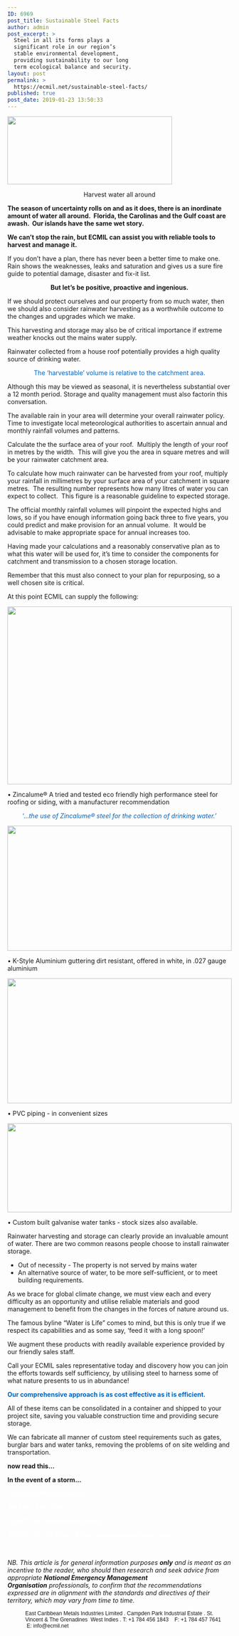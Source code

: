 ```yaml
---
ID: 6969
post_title: Sustainable Steel Facts
author: admin
post_excerpt: >
  Steel in all its forms plays a
  significant role in our region’s
  stable environmental development,
  providing sustainability to our long
  term ecological balance and security.
layout: post
permalink: >
  https://ecmil.net/sustainable-steel-facts/
published: true
post_date: 2019-01-23 13:50:33
---
```

<span class="tve_image_frame"><img class="tve_image" style="width: 370px;" src="http://ecmil.net/master/wp-content/uploads/2016/06/master41.png" alt="" width="370" height="153" /></span>
<p style="text-align: center;" data-css="tve-u-163a73cb9bd">Harvest water all around</p>
<p data-css="tve-u-166a2076310"><strong>The season of uncertainty rolls on and as it does, there is an inordinate </strong><strong>amount of water all around.  Florida, the Carolinas and the Gulf coast are awash.  Our islands have the same wet story.</strong></p>
<strong>We can’t stop the rain, but ECMIL can assist you </strong><strong>with reliable tools to harvest and manage it.</strong>

If you don’t have a plan, there has never been a better time to make one.  Rain shows the weaknesses, leaks and saturation and gives us a sure fire guide to potential damage, disaster and fix-it list.
<p style="text-align: center;" data-css="tve-u-166a20987ec"><strong>But let’s be positive, proactive and ingenious.</strong></p>
If we should protect ourselves and our property from so much water, then we should also consider rainwater harvesting as a worthwhile outcome to the changes and upgrades which we make.

This harvesting and storage may also be of critical importance if extreme weather knocks out the mains water supply.

Rainwater collected from a house roof potentially provides a high quality source of drinking water.
<p style="text-align: center;"><span style="color: #0063be;">The ‘harvestable’ volume is relative to the catchment area.</span></p>
Although this may be viewed as seasonal, it is nevertheless substantial over a 12 month period. Storage and quality management must also factorin this conversation.

The available rain in your area will determine your overall rainwater policy. Time to investigate local meteorological authorities to ascertain annual and monthly rainfall volumes and patterns.

Calculate the the surface area of your roof.  Multiply the length of your roof in metres by the width.  This will give you the area in square metres and will be your rainwater catchment area.

To calculate how much rainwater can be harvested from your roof, multiply your rainfall in millimetres by your surface area of your catchment in square metres.  The resulting number represents how many litres of water you can expect to collect.  This figure is a reasonable guideline to expected storage.

The official monthly rainfall volumes will pinpoint the expected highs and lows, so if you have enough information going back three to five years, you could predict and make provision for an annual volume.  It would be advisable to make appropriate space for annual increases too.

Having made your calculations and a reasonably conservative plan as to what this water will be used for, it’s time to consider the components for catchment and transmission to a chosen storage location.

Remember that this must also connect to your plan for repurposing, so a well chosen site is critical.

At this point ECMIL can supply the following:

<span class="tve_image_frame" style="width: 100%;"><a href="http://ecmil.net/an-ecmil-roof/" target="_blank" rel="nofollow noopener"><img class="tve_image wp-image-5431" style="width: 100%;" title="zinc2" src="//ecmil.net/master/wp-content/uploads/2016/07/zinc2.jpg" alt="" width="1200" height="400" data-id="5431" /></a></span>

• Zincalume® A tried and tested eco friendly high performance steel for roofing or siding, with a manufacturer recommendation
<p style="text-align: center;"><span style="color: #0063be;">‘…<em>the use of Zincalume® steel </em></span><em><span style="color: #0063be;">for the collection of drinking water.’</span></em></p>
<span class="tve_image_frame" style="width: 100%;"><a href="http://ecmil.net/master/wp-content/uploads/2013/12/gutas1.jpg" rel=""><img class="tve_image wp-image-4669" style="width: 100%;" title="gutas" src="//ecmil.net/master/wp-content/uploads/2013/12/gutas1.jpg" alt="" width="562" height="281" data-id="4669" /></a></span>
<p style="text-align: left;">• K-Style Aluminium guttering dirt resistant, offered in white, in .027 gauge aluminium</p>
<span class="tve_image_frame" style="width: 100%;"><a href="http://ecmil.net/master/wp-content/uploads/2013/12/headpipe.jpg" rel=""><img class="tve_image wp-image-4824" style="width: 100%;" title="headpipe" src="//ecmil.net/master/wp-content/uploads/2013/12/headpipe.jpg" alt="" width="582" height="281" data-id="4824" /></a></span>

• PVC piping - in convenient sizes

<span class="tve_image_frame" style="width: 100%;"><a href="http://ecmil.net/master/wp-content/uploads/2013/12/fab.033.jpg" rel=""><img class="tve_image wp-image-4352" style="width: 100%;" title="fab.033" src="//ecmil.net/master/wp-content/uploads/2013/12/fab.033.jpg?resolution=1920,1" alt="" width="600" height="200" data-id="4352" data-adaptive-images="true" /></a></span>

• Custom built galvanise water tanks - stock sizes also available.

Rainwater harvesting and storage can clearly provide an invaluable amount of water. There are two common reasons people choose to install rainwater storage.
<ul class="">
 	<li class="">Out of necessity - The property is not served by mains water</li>
 	<li class="">An alternative source of water, to be more self-sufficient, or to meet building requirements.</li>
</ul>
<p data-css="tve-u-166a3fff961">As we brace for global climate change, we must view each and every difficulty as an opportunity and utilise reliable materials and good management to benefit from the changes in the forces of nature around us.</p>
<p data-css="tve-u-166a3fff962">The famous byline “Water is Life” comes to mind, but this is only true if we respect its capabilities and as some say, ‘feed it with a long spoon!’</p>
<p data-css="tve-u-166a4003d76">We augment these products with readily available experience provided by our friendly sales staff.</p>
<p data-css="tve-u-166a4003d79">Call your ECMIL sales representative today and discovery how you can join the efforts towards self sufficiency, by utilising steel to harness some of what nature presents to us in abundance!</p>
<p data-css="tve-u-1660c559bad"><strong><span style="color: #0063be;" data-css="tve-u-1660c5d62aa">Our comprehensive approach is as cost effective as it is efficient.</span></strong></p>
<p data-css="tve-u-1660c553111">All of these items can be consolidated in a container and shipped to your project site, saving you valuable construction time and providing secure storage.</p>
<p data-css="tve-u-1660c556cd4">We can fabricate all manner of custom steel requirements such as gates, burglar bars and water tanks, removing the problems of on site welding and transportation.</p>
<p data-css="tve-u-164dd6a1284"><strong>now read this...</strong></p>
<p class="class=" data-css="tve-u-16437bb0da4"><strong>In the event of a storm...</strong></p>
<p class="class=" data-css="tve-u-1643805cdcd"><strong><span style="color: #ffffff;" data-css="tve-u-1643804f4c1"> Heed all Official Warnings. </span></strong></p>
<p class="class=" data-css="tve-u-1643805fdc0"><span style="color: #ffffff;" data-css="tve-u-1643804f4c3"><strong> Be Safe. Stay Safe. </strong></span></p>
<p class="class=" data-css="tve-u-16438060b83"><span style="color: #ffffff;" data-css="tve-u-1643804f4cd"><strong> DON'T take unnecessary risks.</strong></span></p>
<p class="class=" data-css="tve-u-16437bb0daf"><span style="color: #ffffff;" data-css="tve-u-1643804f4d8"><strong> Wait for the All Clear, </strong></span><strong><span style="color: #ffffff;" data-css="tve-u-1643804f4e4"> before venturing out from safety.</span></strong></p>
&nbsp;
<p data-css="tve-u-16438401a8b"><em>NB. This article is for general information purposes <strong>only</strong> and is meant as an incentive to the reader, who should then research and seek advice from appropriate </em><em><strong>National Emergency Management Organisation</strong> </em><em>professionals, </em><em>to confirm that the recommendations expressed are in alignment with the standards and directives of their territory, which may vary from time to time.</em></p>
<p class="tve_p_center" style="margin: 0px 0px 0px 40px; border: none; padding: 0px; font-size: 12px; font-family: Arial, Helvetica, sans-serif;">East Caribbean Metals Industries Limited . Campden Park Industrial Estate . St. Vincent &amp; The Grenadines  West Indies . T: +1 784 456 1843    F: +1 784 457 7641    E: info@ecmil.net</p>